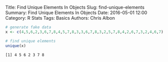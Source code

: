 Title: Find Unique Elements In Objects
Slug: find-unique-elements
Summary: Find Unique Elements In Objects
Date: 2016-05-01 12:00
Category: R Stats
Tags: Basics
Authors: Chris Albon




```R
# generate fake data
x <- c(4,5,6,2,3,6,7,8,4,5,7,8,3,3,6,7,8,3,2,5,7,8,4,2,6,7,3,2,4,6,7)
```


```R
# find unique elements
unique(x)
```




    [1] 4 5 6 2 3 7 8
